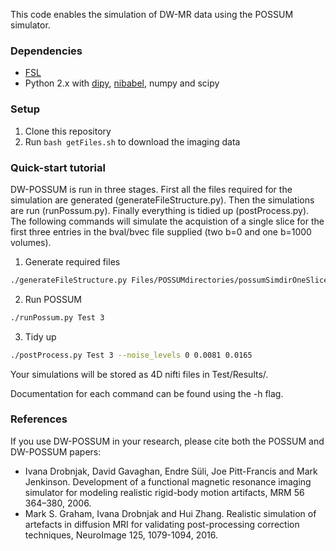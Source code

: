 This code enables the simulation of DW-MR data using the POSSUM simulator.

### Dependencies
* [FSL](https://fsl.fmrib.ox.ac.uk/fsl/fslwiki/FslInstallation)
* Python 2.x with [dipy](http://nipy.org/dipy/), [nibabel](http://nipy.org/nibabel/), numpy and scipy

### Setup
1. Clone this repository 
2. Run `bash getFiles.sh` to download the imaging data


### Quick-start tutorial
DW-POSSUM is run in three stages. First all the files required for the simulation are generated (generateFileStructure.py). Then the simulations are run (runPossum.py). Finally everything is tidied up (postProcess.py). The following commands will simulate the acquistion of a single slice for the first three entries in the bval/bvec file supplied (two b=0 and one b=1000 volumes).

1. Generate required files 
```bash
./generateFileStructure.py Files/POSSUMdirectories/possumSimdirOneSlice/ Test/ Files/Bvalsbvecs/bvalsfmrib Files/Bvalsbvecs/bvecsfmrib --num_images 3
```

2. Run POSSUM
```bash
./runPossum.py Test 3
```

3. Tidy up
```bash
./postProcess.py Test 3 --noise_levels 0 0.0081 0.0165
```
Your simulations will be stored as 4D nifti files in Test/Results/. 

Documentation for each command can be found using the -h flag. 

### References

If you use DW-POSSUM in your research, please cite both the POSSUM and DW-POSSUM papers:

- Ivana Drobnjak, David Gavaghan, Endre Süli, Joe Pitt-Francis and Mark Jenkinson. Development of a functional magnetic resonance imaging simulator for modeling realistic rigid-body motion artifacts, MRM 56 364–380, 2006.
- Mark S. Graham, Ivana Drobnjak and Hui Zhang. Realistic simulation of artefacts in diffusion MRI for validating post-processing correction techniques, NeuroImage 125, 1079-1094, 2016.


